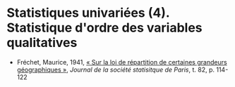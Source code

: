# Statistiques univariées (4). Statistique d'ordre des variables qualitatives

- Fréchet, Maurice, 1941, [« Sur la loi de répartition de certaines grandeurs géographiques »](https://www.numdam.org/item/JSFS_1941__82__114_0.pdf), *Journal de la société statisitque de Paris*, t. 82, p. 114-122